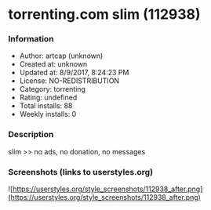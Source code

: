 # torrenting.com slim (112938)

### Information
- Author: artcap (unknown)
- Created at: unknown
- Updated at: 8/9/2017, 8:24:23 PM
- License: NO-REDISTRIBUTION
- Category: torrenting
- Rating: undefined
- Total installs: 88
- Weekly installs: 0


### Description
slim >> no ads, no donation, no messages


### Screenshots (links to userstyles.org)
![https://userstyles.org/style_screenshots/112938_after.png](https://userstyles.org/style_screenshots/112938_after.png)


